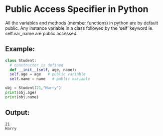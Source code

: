 # Public Access Specifier in Python
All the variables and methods (member functions) in python are by default public. Any instance variable in a class followed by the ‘self’ keyword ie. self.var_name are public accessed.
## Example:
```python
class Student:
  # constructor is defined
  def __init__(self, age, name):
  self.age = age   # public variable
  self.name = name   # public variable

obj = Student(21,"Harry")
print(obj.age)
print(obj.name)
```
## Output:
```
21
Harry
```